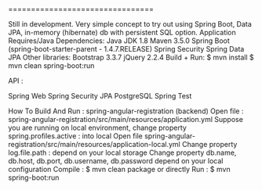 ================================

Still in development. Very simple concept to try out using Spring Boot, Data JPA, in-memory (hibernate) db with persistent SQL option.
Application Requires/Java Dependencies:
Java JDK 1.8
Maven 3.5.0
Spring Boot (spring-boot-starter-parent - 1.4.7.RELEASE)
Spring Security
Spring Data JPA
Other libraries:
Bootstrap 3.3.7
jQuery 2.2.4
Build + Run:
$ mvn install
$ mvn clean spring-boot:run


API :

Spring Web
Spring Security
JPA
PostgreSQL
Spring Test

How To Build And Run : spring-angular-registration (backend)
Open file : spring-angular-registration/src/main/resources/application.yml
Suppose you are running on local environment, change property spring.profiles.active : into local
Open file spring-angular-registration/src/main/resources/application-local.yml
Change property log.file.path : depend on your local storage
Change property db.name, db.host, db.port, db.username, db.password depend on your local configuration
Compile :
    $ mvn clean package
or directly Run :
    $ mvn spring-boot:run
